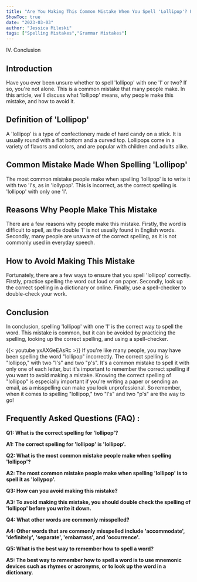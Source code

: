 ```yaml
---
title: "Are You Making This Common Mistake When You Spell 'Lollipop'? Find Out Now!"
ShowToc: true 
date: "2023-03-03"
author: "Jessica Mileski" 
tags: ["Spelling Mistakes","Grammar Mistakes"]
---
```

IV. Conclusion

## Introduction

Have you ever been unsure whether to spell 'lollipop' with one 'l' or two? If so, you're not alone. This is a common mistake that many people make. In this article, we'll discuss what 'lollipop' means, why people make this mistake, and how to avoid it.

## Definition of 'Lollipop'

A 'lollipop' is a type of confectionery made of hard candy on a stick. It is usually round with a flat bottom and a curved top. Lollipops come in a variety of flavors and colors, and are popular with children and adults alike.

## Common Mistake Made When Spelling 'Lollipop'

The most common mistake people make when spelling 'lollipop' is to write it with two 'l's, as in 'lollypop'. This is incorrect, as the correct spelling is 'lollipop' with only one 'l'.

## Reasons Why People Make This Mistake

There are a few reasons why people make this mistake. Firstly, the word is difficult to spell, as the double 'l' is not usually found in English words. Secondly, many people are unaware of the correct spelling, as it is not commonly used in everyday speech.

## How to Avoid Making This Mistake

Fortunately, there are a few ways to ensure that you spell 'lollipop' correctly. Firstly, practice spelling the word out loud or on paper. Secondly, look up the correct spelling in a dictionary or online. Finally, use a spell-checker to double-check your work.

## Conclusion

In conclusion, spelling 'lollipop' with one 'l' is the correct way to spell the word. This mistake is common, but it can be avoided by practicing the spelling, looking up the correct spelling, and using a spell-checker.

{{< youtube yxAXGeEAsRc >}} 
If you're like many people, you may have been spelling the word "lollipop" incorrectly. The correct spelling is "lollipop," with two "l's" and two "p's". It's a common mistake to spell it with only one of each letter, but it's important to remember the correct spelling if you want to avoid making a mistake. Knowing the correct spelling of "lollipop" is especially important if you're writing a paper or sending an email, as a misspelling can make you look unprofessional. So remember, when it comes to spelling "lollipop," two "l's" and two "p's" are the way to go!

## Frequently Asked Questions (FAQ) :
**Q1: What is the correct spelling for 'lollipop'?**

**A1: The correct spelling for 'lollipop' is 'lollipop'.**

**Q2: What is the most common mistake people make when spelling 'lollipop'?**

**A2: The most common mistake people make when spelling 'lollipop' is to spell it as 'lollypop'.**

**Q3: How can you avoid making this mistake?**

**A3: To avoid making this mistake, you should double check the spelling of 'lollipop' before you write it down.**

**Q4: What other words are commonly misspelled?**

**A4: Other words that are commonly misspelled include 'accommodate', 'definitely', 'separate', 'embarrass', and 'occurrence'.**

**Q5: What is the best way to remember how to spell a word?**

**A5: The best way to remember how to spell a word is to use mnemonic devices such as rhymes or acronyms, or to look up the word in a dictionary.**





